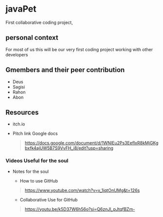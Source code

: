 # javaPet
First collaborative coding project,

## personal context
For most of us this will be our very first coding project working with other developers

## Gmembers and their peer contribution
- Deus
- Sagisi
- Rahon
- Abon

## Resources
- itch.io
  >
  >
- Pitch link Google docs
  > https://docs.google.com/document/d/1WNIEu2Ps3EeflxR8kMjGKgbxfk4ajUW5B7S9VvFH_i8/edit?usp=sharing

### Videos Useful for the soul
- Notes for the soul
    - How to use GitHub
   > https://www.youtube.com/watch?v=v_1iqtOnUMg&t=126s
  
    - Collaborative Use for GitHub
   > https://youtu.be/k5D37W6h56o?si=Q6znJl_pJtqfBZm-
